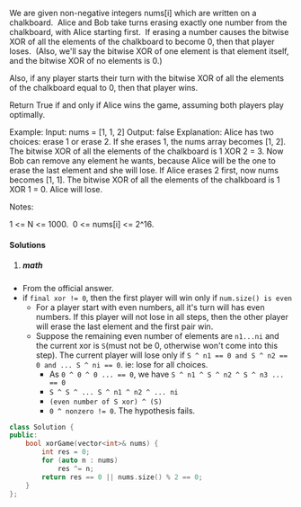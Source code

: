 We are given non-negative integers nums[i] which are written on a chalkboard.  Alice and Bob take turns erasing exactly one number from the chalkboard, with Alice starting first.  If erasing a number causes the bitwise XOR of all the elements of the chalkboard to become 0, then that player loses.  (Also, we'll say the bitwise XOR of one element is that element itself, and the bitwise XOR of no elements is 0.)

Also, if any player starts their turn with the bitwise XOR of all the elements of the chalkboard equal to 0, then that player wins.

Return True if and only if Alice wins the game, assuming both players play optimally.

Example:
Input: nums = [1, 1, 2]
Output: false
Explanation: 
Alice has two choices: erase 1 or erase 2. 
If she erases 1, the nums array becomes [1, 2]. The bitwise XOR of all the elements of the chalkboard is 1 XOR 2 = 3. Now Bob can remove any element he wants, because Alice will be the one to erase the last element and she will lose. 
If Alice erases 2 first, now nums becomes [1, 1]. The bitwise XOR of all the elements of the chalkboard is 1 XOR 1 = 0. Alice will lose.

Notes:

1 <= N <= 1000. 
0 <= nums[i] <= 2^16.

#### Solutions

1. ##### math

- From the official answer.
- if `final xor != 0`, then the first player will win only if `num.size() is even`
    - For a player start with even numbers, all it's turn will has even numbers. If this player will not lose in all steps, then the other player will erase the last element and the first pair win.
    - Suppose the remaining even number of elements are `n1...ni` and the current xor is `S`(must not be 0, otherwise won't come into this step). The current player will lose only if `S ^ n1 == 0 and S ^ n2 == 0 and ... S ^ ni == 0`. ie: lose for all choices.
        - As `0 ^ 0 ^ 0 ... == 0`, we have `S ^ n1 ^ S ^ n2 ^ S ^ n3 ... == 0`
        - `S ^ S ^ ... S ^ n1 ^ n2 ^ ... ni`
        - `(even number of S xor) ^ (S)`
        - `0 ^ nonzero != 0`. The hypothesis fails.

```cpp
class Solution {
public:
    bool xorGame(vector<int>& nums) {
        int res = 0;
        for (auto n : nums)
            res ^= n;
        return res == 0 || nums.size() % 2 == 0;
    }
};
```